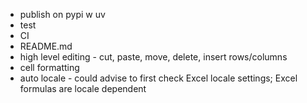 - publish on pypi w uv
- test
- CI
- README.md
- high level editing - cut, paste, move, delete, insert rows/columns
- cell formatting
- auto locale - could advise to first check Excel locale settings; Excel formulas are locale dependent
